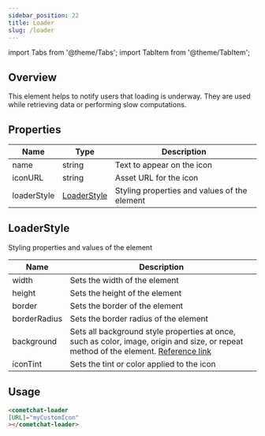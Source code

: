 ```yaml
---
sidebar_position: 22
title: Loader
slug: /loader
---
```


import Tabs from '@theme/Tabs';
import TabItem from '@theme/TabItem';

## Overview

This element helps to notify users that loading is underway. They are used while retrieving data or performing slow computations.

## Properties

| Name | Type | Description | 
| ---- | ---- | ---- | 
| name | string | Text to appear on the icon | 
| iconURL | string | Asset URL for the icon | 
| loaderStyle | [LoaderStyle](./loader#loaderstyle) | Styling properties and values of the element | 


## LoaderStyle

Styling properties and values of the element

| Name | Description | 
| ---- | ---- | 
| width | Sets the width of the element | 
| height | Sets the height of the element | 
| border | Sets the border of the element | 
| borderRadius | Sets the border radius of the element | 
| background | Sets all background style properties at once, such as color, image, origin and size, or repeat method of the element. [Reference link](https://developer.mozilla.org/en-US/docs/Web/CSS/background) | 
| iconTint | Sets the tint or color applied to the icon | 


## Usage

<Tabs>
<TabItem value="html" label="HTML">

```HTML
<cometchat-loader
[URL]="myCustomIcon"
></cometchat-loader>
```

</TabItem>
</Tabs>